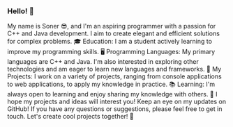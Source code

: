 ### Hello! 👋
My name is Soner 😎, and I'm an aspiring programmer with a passion for C++ and Java development. I aim to create elegant and efficient solutions for complex problems.
🎓 Education: I am a student actively learning to improve my programming skills.
🖥️ Programming Languages: My primary languages are C++ and Java. I'm also interested in exploring other technologies and am eager to learn new languages and frameworks.
🚀 My Projects: I work on a variety of projects, ranging from console applications to web applications, to apply my knowledge in practice.
📚 Learning: I'm always open to learning and enjoy sharing my knowledge with others.
🌟 I hope my projects and ideas will interest you! Keep an eye on my updates on GitHub!
If you have any questions or suggestions, please feel free to get in touch. Let's create cool projects together! :rocket:
